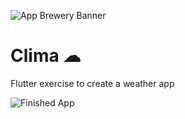 ![App Brewery Banner](https://github.com/londonappbrewery/Images/blob/master/AppBreweryBanner.png)

# Clima ☁
Flutter exercise to create a weather app

![Finished App](https://github.com/londonappbrewery/Images/blob/master/clima-demo.gif)

